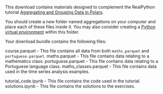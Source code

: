 This download contains materials designed to complement the RealPython tutorial [Aggregating and Grouping Data in Polars](https://realpython.com/aggregating-and-grouping-data-in-polars-groupby/).

You should create a new folder named aggregations on your computer and place each of these files inside it. You may also consider creating a [Python virtual environment](https://realpython.com/python-virtual-environments-a-primer/) within this folder.

Your download bundle contains the following files:

course.parquet           - This file contains all data from both `maths.parquet` and `portuguese.parquet`.
maths.parquet            - This file contains data relating to a mathematics class.
portuguese.parquet       - This file contains data relating to a Portuguese language class.
maths_classes.parquet    - This file contains data used in the time series analysis examples.

tutorial_code.ipynb      - This file contains the code used in the tutorial.
solutions.ipynb          - This file contains the solutions to the exercises.

